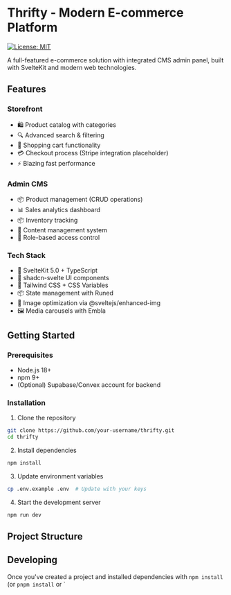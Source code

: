 # Thrifty - Modern E-commerce Platform

[![License: MIT](https://img.shields.io/badge/License-MIT-blue.svg)](https://opensource.org/licenses/MIT)

A full-featured e-commerce solution with integrated CMS admin panel, built with SvelteKit and modern web technologies.

## Features

### Storefront

- 🛍️ Product catalog with categories
- 🔍 Advanced search & filtering
- 🛒 Shopping cart functionality
- 💳 Checkout process (Stripe integration placeholder)
- ⚡ Blazing fast performance

### Admin CMS

- 📦 Product management (CRUD operations)
- 📊 Sales analytics dashboard
- 📦 Inventory tracking
- 📝 Content management system
- 🔐 Role-based access control

### Tech Stack

- 🚀 SvelteKit 5.0 + TypeScript
- 🎨 shadcn-svelte UI components
- 💅 Tailwind CSS + CSS Variables
- 📦 State management with Runed
- 📸 Image optimization via @sveltejs/enhanced-img
- 🖼️ Media carousels with Embla

## Getting Started

### Prerequisites

- Node.js 18+
- npm 9+
- (Optional) Supabase/Convex account for backend

### Installation

1. Clone the repository

```bash
git clone https://github.com/your-username/thrifty.git
cd thrifty
```

2. Install dependencies

```bash
npm install
```

3. Update environment variables

```bash
cp .env.example .env  # Update with your keys
```

4. Start the development server

```bash
npm run dev
```

## Project Structure

## Developing

Once you've created a project and installed dependencies with `npm install` (or `pnpm install` or `
